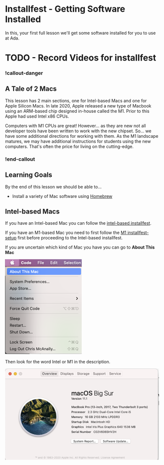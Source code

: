 # Installfest - Getting Software Installed

In this, your first full lesson we'll get some software installed for you to use at Ada.

# TODO - Record Videos for installfest

<!-- available callout types: info, success, warning, danger, secondary  -->
### !callout-danger

## A Tale of 2 Macs

This lesson has 2 main sections, one for Intel-based Macs and one for Apple Silicon Macs.  In late 2020, Apple released a new type of Macbook using an ARM-based chip designed in-house called the M1.  Prior to this Apple had used Intel x86 CPUs.  

Computers with M1 CPUs are great!  However... as they are new not all developer tools have been written to work with the new chipset.  So... we have some additional directions for working with them.  As the M1 landscape matures, we may have additional instructions for students using the new computers.  That's often the price for living on the cutting-edge.

### !end-callout

## Learning Goals

By the end of this lesson we should be able to...

- Install a variety of Mac software using [Homebrew](https://brew.sh/)

## Intel-based Macs

If you have an Intel-based Mac you can follow the [intel-based installfest](installfest/installfest-intel.resource.md).

If you have an M1-based Mac you need to first follow the [M1 installfest-setup](installfest/installfest-m1.resource.md) first before proceeding to the Intel-based installfest.

If you are uncertain which kind of Mac you have you can go to **About This Mac**

![About this mac menu item](images/about-this-mac-menu.png)

Then look for the word Intel or M1 in the description.

![About this mac screen](images/about-this-mac-intel.png)
